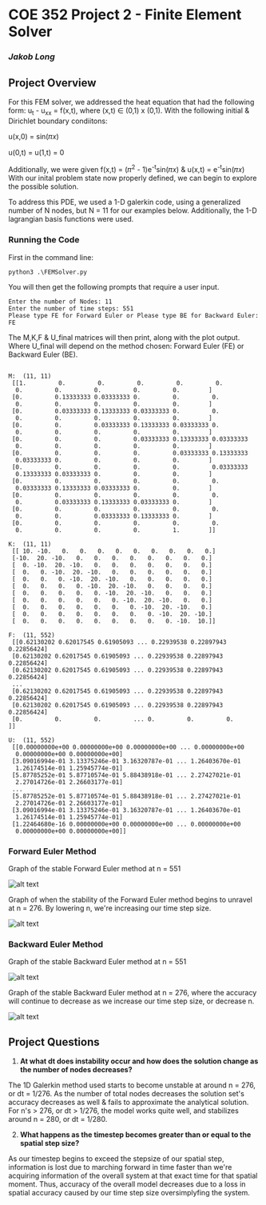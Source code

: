 # COE 352 Project 2 - Finite Element Solver
### _Jakob Long_

## Project Overview
For this FEM solver, we addressed the heat equation that had the following form: u<sub>t</sub> - u<sub>xx</sub> = f(x,t), where (x,t) ∈ (0,1) x (0,1). With the following initial & Dirichlet boundary condiitons:

u(x,0) = sin(𝜋𝑥)

u(0,t) = u(1,t) = 0

Additionally, we were given f(x,t) = (𝜋<sup>2</sup> - 1)e<sup>-t</sup>sin(𝜋𝑥) & u(x,t) = e<sup>-t</sup>sin(𝜋𝑥)
With our inital problem state now properly defined, we can begin to explore the possible solution. 

To address this PDE, we used a 1-D galerkin code, using a generalized number of N nodes, but N = 11 for our examples below. Additionally, the 1-D lagrangian basis functions were used.
### Running the Code
First in the command line:
```
python3 .\FEMSolver.py
```

You will then get the following prompts that require a user input.
```
Enter the number of Nodes: 11
Enter the number of time steps: 551
Please type FE for Forward Euler or Please type BE for Backward Euler: FE
```
The M,K,F & U_final matrices will then  print, along with the plot output. Where U_final will depend on the method chosen: Forward Euler (FE) or Backward Euler (BE).

```

M:  (11, 11)
 [[1.         0.         0.         0.         0.         0.
  0.         0.         0.         0.         0.        ]
 [0.         0.13333333 0.03333333 0.         0.         0.
  0.         0.         0.         0.         0.        ]
 [0.         0.03333333 0.13333333 0.03333333 0.         0.
  0.         0.         0.         0.         0.        ]
 [0.         0.         0.03333333 0.13333333 0.03333333 0.
  0.         0.         0.         0.         0.        ]
 [0.         0.         0.         0.03333333 0.13333333 0.03333333
  0.         0.         0.         0.         0.        ]
 [0.         0.         0.         0.         0.03333333 0.13333333
  0.03333333 0.         0.         0.         0.        ]
 [0.         0.         0.         0.         0.         0.03333333
  0.13333333 0.03333333 0.         0.         0.        ]
 [0.         0.         0.         0.         0.         0.
  0.03333333 0.13333333 0.03333333 0.         0.        ]
 [0.         0.         0.         0.         0.         0.
  0.         0.03333333 0.13333333 0.03333333 0.        ]
 [0.         0.         0.         0.         0.         0.
  0.         0.         0.03333333 0.13333333 0.        ]
 [0.         0.         0.         0.         0.         0.
  0.         0.         0.         0.         1.        ]]

K:  (11, 11)
 [[ 10. -10.   0.   0.   0.   0.   0.   0.   0.   0.   0.]
 [-10.  20. -10.   0.   0.   0.   0.   0.   0.   0.   0.]
 [  0. -10.  20. -10.   0.   0.   0.   0.   0.   0.   0.]
 [  0.   0. -10.  20. -10.   0.   0.   0.   0.   0.   0.]
 [  0.   0.   0. -10.  20. -10.   0.   0.   0.   0.   0.]
 [  0.   0.   0.   0. -10.  20. -10.   0.   0.   0.   0.]
 [  0.   0.   0.   0.   0. -10.  20. -10.   0.   0.   0.]
 [  0.   0.   0.   0.   0.   0. -10.  20. -10.   0.   0.]
 [  0.   0.   0.   0.   0.   0.   0. -10.  20. -10.   0.]
 [  0.   0.   0.   0.   0.   0.   0.   0. -10.  20. -10.]
 [  0.   0.   0.   0.   0.   0.   0.   0.   0. -10.  10.]]

F:  (11, 552)
 [[0.62130202 0.62017545 0.61905093 ... 0.22939538 0.22897943 0.22856424]
 [0.62130202 0.62017545 0.61905093 ... 0.22939538 0.22897943 0.22856424]
 [0.62130202 0.62017545 0.61905093 ... 0.22939538 0.22897943 0.22856424]
 ...
 [0.62130202 0.62017545 0.61905093 ... 0.22939538 0.22897943 0.22856424]
 [0.62130202 0.62017545 0.61905093 ... 0.22939538 0.22897943 0.22856424]
 [0.         0.         0.         ... 0.         0.         0.        ]]

U:  (11, 552)
 [[0.00000000e+00 0.00000000e+00 0.00000000e+00 ... 0.00000000e+00
  0.00000000e+00 0.00000000e+00]
 [3.09016994e-01 3.13375246e-01 3.16320787e-01 ... 1.26403670e-01
  1.26174514e-01 1.25945774e-01]
 [5.87785252e-01 5.87710574e-01 5.88438918e-01 ... 2.27427021e-01
  2.27014726e-01 2.26603177e-01]
 ...
 [5.87785252e-01 5.87710574e-01 5.88438918e-01 ... 2.27427021e-01
  2.27014726e-01 2.26603177e-01]
 [3.09016994e-01 3.13375246e-01 3.16320787e-01 ... 1.26403670e-01
  1.26174514e-01 1.25945774e-01]
 [1.22464680e-16 0.00000000e+00 0.00000000e+00 ... 0.00000000e+00
  0.00000000e+00 0.00000000e+00]]
```
### Forward Euler Method

Graph of the stable Forward Euler method at n = 551


![alt text](https://raw.githubusercontent.com/KobieKabo/FinalProject/Main/FE_n551.png?raw=true)


Graph of when the stability of the Forward Euler method begins to unravel at n = 276. By lowering n, we're increasing our time step size.


![alt text](https://raw.githubusercontent.com/KobieKabo/FinalProject/Main/FE_n276.png?raw=true)

### Backward Euler Method

Graph of the stable Backward Euler method at n = 551


![alt text](https://raw.githubusercontent.com/KobieKabo/FinalProject/Main/BE_n551.png?raw=true)


Graph of the stable Backward Euler method at n = 276, where the accuracy will continue to decrease as we increase our time step size, or decrease n.

![alt text](https://raw.githubusercontent.com/KobieKabo/FinalProject/Main/BE_n276.png?raw=true)

## Project Questions

1. **At what dt does instability occur and how does the solution change as the number of nodes decreases?**

The 1D Galerkin method used starts to become unstable at around n = 276, or dt = 1/276. As the number of total nodes decreases the solution set's accuracy decreases as well & fails to approximate the analytical solution. For n's > 276, or dt > 1/276, the model works quite well, and stabilizes around n = 280, or dt = 1/280.

2. **What happens as the timestep becomes greater than or equal to the spatial step size?** 

As our timestep begins to exceed the stepsize of our spatial step, information is lost due to marching forward in time faster than we're acquiring information of the overall system at that exact time for that spatial moment. Thus, accuracy of the overall model decreases due to a loss in spatial accuracy caused by our time step size oversimplyfing the system.






